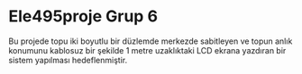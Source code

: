 # Ele495proje Grup 6
Bu projede topu iki boyutlu bir düzlemde merkezde sabitleyen ve topun anlık konumunu kablosuz bir şekilde 1 metre uzaklıktaki LCD ekrana yazdıran bir sistem yapılması hedeflenmiştir.
